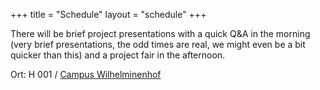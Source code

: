 +++
title = "Schedule"
layout = "schedule"
+++

There will be brief project presentations with a quick Q&A in the morning (very brief presentations, the odd times are real, we might even be a bit quicker than this) and
a project fair in the afternoon. 

Ort: H 001 / [Campus Wilhelminenhof](https://www.htw-berlin.de/campus/campus-wilhelminenhof/)
